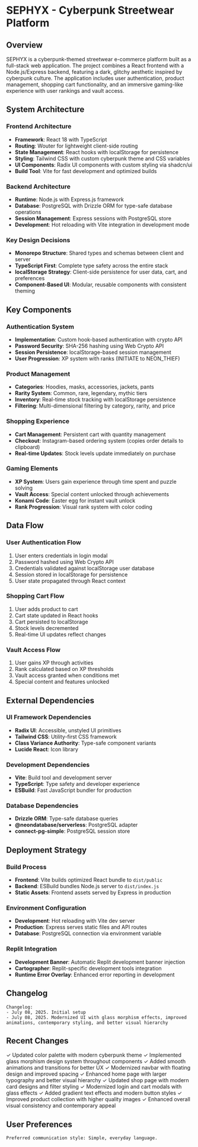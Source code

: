 # SEPHYX - Cyberpunk Streetwear Platform

## Overview

SEPHYX is a cyberpunk-themed streetwear e-commerce platform built as a full-stack web application. The project combines a React frontend with a Node.js/Express backend, featuring a dark, glitchy aesthetic inspired by cyberpunk culture. The application includes user authentication, product management, shopping cart functionality, and an immersive gaming-like experience with user rankings and vault access.

## System Architecture

### Frontend Architecture
- **Framework**: React 18 with TypeScript
- **Routing**: Wouter for lightweight client-side routing
- **State Management**: React hooks with localStorage for persistence
- **Styling**: Tailwind CSS with custom cyberpunk theme and CSS variables
- **UI Components**: Radix UI components with custom styling via shadcn/ui
- **Build Tool**: Vite for fast development and optimized builds

### Backend Architecture
- **Runtime**: Node.js with Express.js framework
- **Database**: PostgreSQL with Drizzle ORM for type-safe database operations
- **Session Management**: Express sessions with PostgreSQL store
- **Development**: Hot reloading with Vite integration in development mode

### Key Design Decisions
- **Monorepo Structure**: Shared types and schemas between client and server
- **TypeScript First**: Complete type safety across the entire stack
- **localStorage Strategy**: Client-side persistence for user data, cart, and preferences
- **Component-Based UI**: Modular, reusable components with consistent theming

## Key Components

### Authentication System
- **Implementation**: Custom hook-based authentication with crypto API
- **Password Security**: SHA-256 hashing using Web Crypto API
- **Session Persistence**: localStorage-based session management
- **User Progression**: XP system with ranks (INITIATE to NEON_THIEF)

### Product Management
- **Categories**: Hoodies, masks, accessories, jackets, pants
- **Rarity System**: Common, rare, legendary, mythic tiers
- **Inventory**: Real-time stock tracking with localStorage persistence
- **Filtering**: Multi-dimensional filtering by category, rarity, and price

### Shopping Experience
- **Cart Management**: Persistent cart with quantity management
- **Checkout**: Instagram-based ordering system (copies order details to clipboard)
- **Real-time Updates**: Stock levels update immediately on purchase

### Gaming Elements
- **XP System**: Users gain experience through time spent and puzzle solving
- **Vault Access**: Special content unlocked through achievements
- **Konami Code**: Easter egg for instant vault unlock
- **Rank Progression**: Visual rank system with color coding

## Data Flow

### User Authentication Flow
1. User enters credentials in login modal
2. Password hashed using Web Crypto API
3. Credentials validated against localStorage user database
4. Session stored in localStorage for persistence
5. User state propagated through React context

### Shopping Cart Flow
1. User adds product to cart
2. Cart state updated in React hooks
3. Cart persisted to localStorage
4. Stock levels decremented
5. Real-time UI updates reflect changes

### Vault Access Flow
1. User gains XP through activities
2. Rank calculated based on XP thresholds
3. Vault access granted when conditions met
4. Special content and features unlocked

## External Dependencies

### UI Framework Dependencies
- **Radix UI**: Accessible, unstyled UI primitives
- **Tailwind CSS**: Utility-first CSS framework
- **Class Variance Authority**: Type-safe component variants
- **Lucide React**: Icon library

### Development Dependencies
- **Vite**: Build tool and development server
- **TypeScript**: Type safety and developer experience
- **ESBuild**: Fast JavaScript bundler for production

### Database Dependencies
- **Drizzle ORM**: Type-safe database queries
- **@neondatabase/serverless**: PostgreSQL adapter
- **connect-pg-simple**: PostgreSQL session store

## Deployment Strategy

### Build Process
- **Frontend**: Vite builds optimized React bundle to `dist/public`
- **Backend**: ESBuild bundles Node.js server to `dist/index.js`
- **Static Assets**: Frontend assets served by Express in production

### Environment Configuration
- **Development**: Hot reloading with Vite dev server
- **Production**: Express serves static files and API routes
- **Database**: PostgreSQL connection via environment variable

### Replit Integration
- **Development Banner**: Automatic Replit development banner injection
- **Cartographer**: Replit-specific development tools integration
- **Runtime Error Overlay**: Enhanced error reporting in development

## Changelog

```
Changelog:
- July 08, 2025. Initial setup
- July 08, 2025. Modernized UI with glass morphism effects, improved animations, contemporary styling, and better visual hierarchy
```

## Recent Changes

✓ Updated color palette with modern cyberpunk theme
✓ Implemented glass morphism design system throughout components
✓ Added smooth animations and transitions for better UX
✓ Modernized navbar with floating design and improved spacing
✓ Enhanced home page with larger typography and better visual hierarchy
✓ Updated shop page with modern card designs and filter styling
✓ Modernized login and cart modals with glass effects
✓ Added gradient text effects and modern button styles
✓ Improved product collection with higher quality images
✓ Enhanced overall visual consistency and contemporary appeal

## User Preferences

```
Preferred communication style: Simple, everyday language.
```